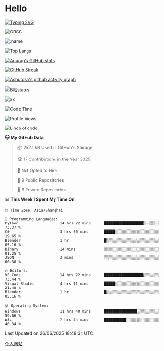 # Hello


[![Typing SVG](https://readme-typing-svg.demolab.com?font=Fira+Code&pause=1000&color=F78FDE&width=435&lines=Ciallo%ef%bd%9e(%e2%88%a0%e3%83%bb%cf%89%3c+)%e2%8c%92%e2%98%85)](https://git.io/typing-svg)

![GRSS](https://github-readme-steam-card.vercel.app/status/?steamid=76561198221796636&show_in_game_bg=true&show_recent_game_bg=true&animated_avatar=true)

![:name](https://count.getloli.com/get/@hk416?theme=rule34)

[![Top Langs](https://github-readme-stats.vercel.app/api/top-langs/?username=qq583044063qq&locale=cn&hide=javascript,html)](https://github.com/anuraghazra/github-readme-stats)

[![Anurag's GitHub stats](https://github-readme-stats.vercel.app/api?username=qq583044063qq&count_private=true&show_icons=true&locale=cn)](https://github.com/anuraghazra/github-readme-stats)

[![GitHub Streak](https://streak-stats.demolab.com/?user=qq583044063qq&locale=zh_Hans)](https://git.io/streak-stats)

[![Ashutosh's github activity graph](https://github-readme-activity-graph.vercel.app/graph?username=qq583044063qq)](https://github.com/ashutosh00710/github-readme-activity-graph)

![B站status](https://stats.justsong.cn/api/bilibili/?id=3931848&lang=zh-CN)

![xx](xx.gif)

<!--START_SECTION:waka-->
![Code Time](http://img.shields.io/badge/Code%20Time-1%2C699%20hrs%2012%20mins-blue)

![Profile Views](http://img.shields.io/badge/Profile%20Views-3-blue)

![Lines of code](https://img.shields.io/badge/From%20Hello%20World%20I%27ve%20Written-905.4%20thousand%20lines%20of%20code-blue)

**🐱 My GitHub Data** 

> 📦 252.1 kB Used in GitHub's Storage 
 > 
> 🏆 17 Contributions in the Year 2025
 > 
> 🚫 Not Opted to Hire
 > 
> 📜 9 Public Repositories 
 > 
> 🔑 6 Private Repositories 
 > 
📊 **This Week I Spent My Time On** 

```text
🕑︎ Time Zone: Asia/Shanghai

💬 Programming Languages: 
Python                   14 hrs 22 mins      ██████████████████░░░░░░░   73.37 % 
C#                       3 hrs 50 mins       █████░░░░░░░░░░░░░░░░░░░░   19.65 % 
Blender                  1 hr                █░░░░░░░░░░░░░░░░░░░░░░░░   05.16 % 
Binary                   14 mins             ░░░░░░░░░░░░░░░░░░░░░░░░░   01.25 % 
JSON                     3 mins              ░░░░░░░░░░░░░░░░░░░░░░░░░   00.30 % 

🔥 Editors: 
VS Code                  14 hrs 22 mins      ██████████████████░░░░░░░   73.44 % 
Visual Studio            4 hrs 11 mins       █████░░░░░░░░░░░░░░░░░░░░   21.40 % 
Blender                  1 hr                █░░░░░░░░░░░░░░░░░░░░░░░░   05.16 % 

💻 Operating System: 
Windows                  11 hrs 40 mins      ███████████████░░░░░░░░░░   59.66 % 
WSL                      7 hrs 54 mins       ██████████░░░░░░░░░░░░░░░   40.34 % 
```


 Last Updated on 26/06/2025 18:48:34 UTC
<!--END_SECTION:waka-->

[个人网站](https://blog.ayatsukinora.org.cn)
